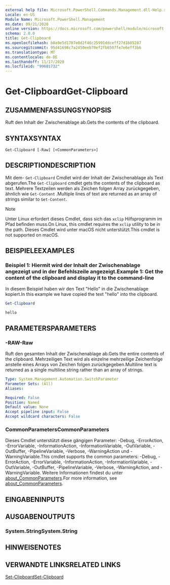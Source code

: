 ```yaml
---
external help file: Microsoft.PowerShell.Commands.Management.dll-Help.xml
Locale: en-US
Module Name: Microsoft.PowerShell.Management
ms.date: 09/21/2020
online version: https://docs.microsoft.com/powershell/module/microsoft.powershell.management/get-clipboard?view=powershell-7.2&WT.mc_id=ps-gethelp
schema: 2.0.0
title: Get-Clipboard
ms.openlocfilehash: b0a9e5d1707e0d2f46c25991ddceff27d1b85287
ms.sourcegitcommit: 95d41698c7a2450eeb70ef2fb6507fe7e6eff3b6
ms.translationtype: MT
ms.contentlocale: de-DE
ms.lasthandoff: 11/17/2020
ms.locfileid: "99601732"
---
```

# <span data-ttu-id="ec34d-102">Get-Clipboard</span><span class="sxs-lookup"><span data-stu-id="ec34d-102">Get-Clipboard</span></span>

## <span data-ttu-id="ec34d-103">ZUSAMMENFASSUNG</span><span class="sxs-lookup"><span data-stu-id="ec34d-103">SYNOPSIS</span></span>
<span data-ttu-id="ec34d-104">Ruft den Inhalt der Zwischenablage ab.</span><span class="sxs-lookup"><span data-stu-id="ec34d-104">Gets the contents of the clipboard.</span></span>

## <span data-ttu-id="ec34d-105">SYNTAX</span><span class="sxs-lookup"><span data-stu-id="ec34d-105">SYNTAX</span></span>

```
Get-Clipboard [-Raw] [<CommonParameters>]
```

## <span data-ttu-id="ec34d-106">DESCRIPTION</span><span class="sxs-lookup"><span data-stu-id="ec34d-106">DESCRIPTION</span></span>

<span data-ttu-id="ec34d-107">Mit dem- `Get-Clipboard` Cmdlet wird der Inhalt der Zwischenablage als Text abgerufen.</span><span class="sxs-lookup"><span data-stu-id="ec34d-107">The `Get-Clipboard` cmdlet gets the contents of the clipboard as text.</span></span> <span data-ttu-id="ec34d-108">Mehrere Textzeilen werden als Zeichen folgen Array zurückgegeben, ähnlich wie `Get-Content` .</span><span class="sxs-lookup"><span data-stu-id="ec34d-108">Multiple lines of text are returned as an array of strings similar to `Get-Content`.</span></span>

> [!NOTE]
> <span data-ttu-id="ec34d-109">Unter Linux erfordert dieses Cmdlet, dass sich das `xclip` Hilfsprogramm im Pfad befinden muss.</span><span class="sxs-lookup"><span data-stu-id="ec34d-109">On Linux, this cmdlet requires the `xclip` utility to be in the path.</span></span> <span data-ttu-id="ec34d-110">Dieses Cmdlet wird unter macOS nicht unterstützt.</span><span class="sxs-lookup"><span data-stu-id="ec34d-110">This cmdlet is not supported on macOS.</span></span>

## <span data-ttu-id="ec34d-111">BEISPIELE</span><span class="sxs-lookup"><span data-stu-id="ec34d-111">EXAMPLES</span></span>

### <span data-ttu-id="ec34d-112">Beispiel 1: Hiermit wird der Inhalt der Zwischenablage angezeigt und in der Befehlszeile angezeigt.</span><span class="sxs-lookup"><span data-stu-id="ec34d-112">Example 1: Get the content of the clipboard and display it to the command-line</span></span>

<span data-ttu-id="ec34d-113">In diesem Beispiel haben wir den Text "Hello" in die Zwischenablage kopiert.</span><span class="sxs-lookup"><span data-stu-id="ec34d-113">In this example we have copied the text "hello" into the clipboard.</span></span>

```powershell
Get-Clipboard
```

```Output
hello
```

## <span data-ttu-id="ec34d-114">PARAMETERS</span><span class="sxs-lookup"><span data-stu-id="ec34d-114">PARAMETERS</span></span>

### <span data-ttu-id="ec34d-115">-RAW</span><span class="sxs-lookup"><span data-stu-id="ec34d-115">-Raw</span></span>

<span data-ttu-id="ec34d-116">Ruft den gesamten Inhalt der Zwischenablage ab.</span><span class="sxs-lookup"><span data-stu-id="ec34d-116">Gets the entire contents of the clipboard.</span></span> <span data-ttu-id="ec34d-117">Mehrzeiligen Text wird als einzelne mehrzeilige Zeichenfolge anstelle eines Arrays von Zeichen folgen zurückgegeben.</span><span class="sxs-lookup"><span data-stu-id="ec34d-117">Multiline text is returned as a single multiline string rather than an array of strings.</span></span>

```yaml
Type: System.Management.Automation.SwitchParameter
Parameter Sets: (All)
Aliases:

Required: False
Position: Named
Default value: None
Accept pipeline input: False
Accept wildcard characters: False
```

### <span data-ttu-id="ec34d-118">CommonParameters</span><span class="sxs-lookup"><span data-stu-id="ec34d-118">CommonParameters</span></span>

<span data-ttu-id="ec34d-119">Dieses Cmdlet unterstützt diese gängigen Parameter: -Debug, -ErrorAction, -ErrorVariable, -InformationAction, -InformationVariable, -OutVariable, -OutBuffer, -PipelineVariable, -Verbose, -WarningAction und -WarningVariable.</span><span class="sxs-lookup"><span data-stu-id="ec34d-119">This cmdlet supports the common parameters: -Debug, -ErrorAction, -ErrorVariable, -InformationAction, -InformationVariable, -OutVariable, -OutBuffer, -PipelineVariable, -Verbose, -WarningAction, and -WarningVariable.</span></span> <span data-ttu-id="ec34d-120">Weitere Informationen findest du unter [about_CommonParameters](https://go.microsoft.com/fwlink/?LinkID=113216).</span><span class="sxs-lookup"><span data-stu-id="ec34d-120">For more information, see [about_CommonParameters](https://go.microsoft.com/fwlink/?LinkID=113216).</span></span>

## <span data-ttu-id="ec34d-121">EINGABEN</span><span class="sxs-lookup"><span data-stu-id="ec34d-121">INPUTS</span></span>

## <span data-ttu-id="ec34d-122">AUSGABEN</span><span class="sxs-lookup"><span data-stu-id="ec34d-122">OUTPUTS</span></span>

### <span data-ttu-id="ec34d-123">System.String</span><span class="sxs-lookup"><span data-stu-id="ec34d-123">System.String</span></span>

## <span data-ttu-id="ec34d-124">HINWEISE</span><span class="sxs-lookup"><span data-stu-id="ec34d-124">NOTES</span></span>

## <span data-ttu-id="ec34d-125">VERWANDTE LINKS</span><span class="sxs-lookup"><span data-stu-id="ec34d-125">RELATED LINKS</span></span>

[<span data-ttu-id="ec34d-126">Set-Clipboard</span><span class="sxs-lookup"><span data-stu-id="ec34d-126">Set-Clipboard</span></span>](Set-Clipboard.md)
